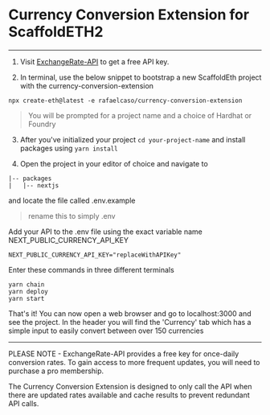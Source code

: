 # Currency Conversion Extension for ScaffoldETH2
---

1) Visit [ExchangeRate-API](https://www.exchangerate-api.com/) to get a free API key.

2) In terminal, use the below snippet to bootstrap a new ScaffoldEth project with the currency-conversion-extension

```npx create-eth@latest -e rafaelcaso/currency-conversion-extension```

> You will be prompted for a project name and a choice of Hardhat or Foundry

3) After you've initialized your project
```cd your-project-name```
and install packages using
```yarn install```


4) Open the project in your editor of choice and navigate to 
```
|-- packages
|   |-- nextjs
```
and locate the file called .env.example

> rename this to simply .env

Add your API to the .env file using the exact variable name NEXT_PUBLIC_CURRENCY_API_KEY

```NEXT_PUBLIC_CURRENCY_API_KEY="replaceWithAPIKey" ```


Enter these commands in three different terminals
```
yarn chain
yarn deploy
yarn start
```



That's it! You can now open a web browser and go to localhost:3000 and see the project.
In the header you will find the 'Currency' tab which has a simple input to easily convert between over 150 currencies


---

PLEASE NOTE - ExchangeRate-API provides a free key for once-daily conversion rates. To gain access to more frequent updates, you will need to purchase a pro membership.

The Currency Conversion Extension is designed to only call the API when there are updated rates available and cache results to prevent redundant API calls.
